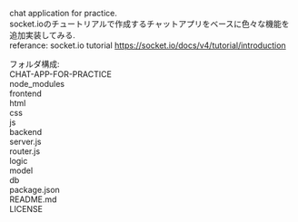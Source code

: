 chat application for practice.<br>
socket.ioのチュートリアルで作成するチャットアプリをベースに色々な機能を追加実装してみる.<br>
referance: socket.io tutorial https://socket.io/docs/v4/tutorial/introduction<br>

フォルダ構成:<br>
CHAT-APP-FOR-PRACTICE<br>
    node_modules<br>
    frontend<br>
        html<br>
        css<br>
        js<br>
    backend<br>
        server.js<br>
        router.js<br>
        logic<br>
        model<br>
    db<br>
    package.json<br>
    README.md<br>
    LICENSE<br>